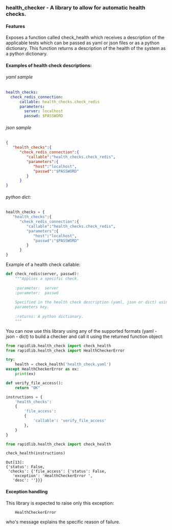 ### health_checker - A library to allow for automatic health checks.


#### Features

Exposes a function called check_health which receives a description of
the applicable tests which can be passed as yaml or json files or as a python
dictionary.  This function returns a description of the health of the system 
as a python dictionary.

#### Examples of health check descriptions:

###### yaml sample

```yaml
health_checks:
  check_redis_connection:
      callable: health_checks.check_redis
      parameters:
        server: localhost
        passwd: $PASSWORD
```

###### json sample
```json
{
   "health_checks":{
      "check_redis_connection":{
         "callable":"health_checks.check_redis",
         "parameters":{
            "host":"localhost",
            "passwd":"$PASSWORD"
         }
      }
}
```

###### python dict:

```python
health_checks = {
   "health_checks":{
      "check_redis_connection":{
         "callable":"health_checks.check_redis",
         "parameters":{
            "host":"localhost",
            "passwd":"$PASSWORD"
         }
      }
}
```

Example of a health check callable:
```python
def check_redis(server, passwd):
    """Applies a specific check.
    
    :parameter:  server
    :parameter:  passwd
    
    Specified in the health check description (yaml, json or dict) using the 
    parameters key.
    
    :returns: A python dictionary.
    """
```
You can now use this library using any of the supported formats (yaml - json - 
dict) to build a checker and call it using the returned function object:

```python
from rapidlib.health_check import check_health
from rapidlib.health_check import HealthCheckerError

try:
    health = check_health('health_check.yaml')
except HealthCheckerError as ex:
    print(ex)
```
 
 
```python
def verify_file_access(): 
    return "OK"

instructions = {
    'health_checks':
    {
        'file_access': 
        {
            'callable': 'verify_file_access'
        },
    }
}

from rapidlib.health_check import check_health

check_health(instructions)
```

```
Out[13]: 
{'status': False,
 'checks': {'file_access': {'status': False,
   'exception': 'HealthCheckerError ',
   'desc': ''}}}

```

#### Exception handling

This library is expected to raise only this exception: 

```
    HealthCheckerError
``` 
who's message explains the specific reason of failure.